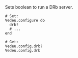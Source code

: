 Sets boolean to run a DRb server.

    # Set:
    Vedeu.configure do
      drb!
      # ...
    end

    # Get:
    Vedeu.config.drb?
    Vedeu.config.drb
